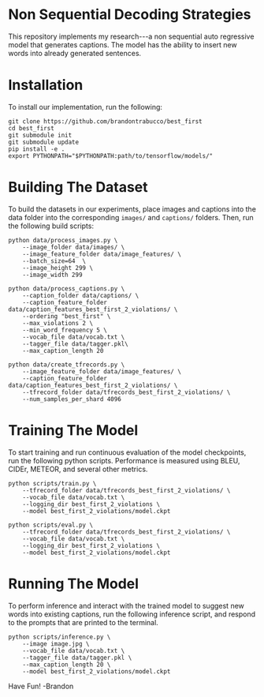 # Non Sequential Decoding Strategies

This repository implements my research---a non sequential auto regressive model that generates captions. The model has the ability to insert new words into already generated sentences.

# Installation

To install our implementation, run the following:

```
git clone https://github.com/brandontrabucco/best_first
cd best_first
git submodule init
git submodule update
pip install -e .
export PYTHONPATH="$PYTHONPATH:path/to/tensorflow/models/"
```

# Building The Dataset


To build the datasets in our experiments, place images and captions into the data folder into the corresponding `images/` and `captions/` folders. Then, run the following build scripts:

```
python data/process_images.py \
    --image_folder data/images/ \
    --image_feature_folder data/image_features/ \
    --batch_size=64  \
    --image_height 299 \
    --image_width 299

python data/process_captions.py \
    --caption_folder data/captions/ \
    --caption_feature_folder data/caption_features_best_first_2_violations/ \
    --ordering "best_first" \
    --max_violations 2 \
    --min_word_frequency 5 \
    --vocab_file data/vocab.txt \
    --tagger_file data/tagger.pkl\
    --max_caption_length 20

python data/create_tfrecords.py \
    --image_feature_folder data/image_features/ \
    --caption_feature_folder data/caption_features_best_first_2_violations/ \
    --tfrecord_folder data/tfrecords_best_first_2_violations/ \
    --num_samples_per_shard 4096
```

# Training The Model

To start training and run continuous evaluation of the model checkpoints, run the following python scripts. Performance is measured using BLEU, CIDEr, METEOR, and several other metrics.

```
python scripts/train.py \
    --tfrecord_folder data/tfrecords_best_first_2_violations/ \
    --vocab_file data/vocab.txt \
    --logging_dir best_first_2_violations \
    --model best_first_2_violations/model.ckpt

python scripts/eval.py \
    --tfrecord_folder data/tfrecords_best_first_2_violations/ \
    --vocab_file data/vocab.txt \
    --logging_dir best_first_2_violations \
    --model best_first_2_violations/model.ckpt
```

# Running The Model

To perform inference and interact with the trained model to suggest new words into existing captions, run the following inference script, and respond to the prompts that are printed to the terminal.

```
python scripts/inference.py \
    --image image.jpg \
    --vocab_file data/vocab.txt \
    --tagger_file data/tagger.pkl \
    --max_caption_length 20 \
    --model best_first_2_violations/model.ckpt
```

Have Fun! -Brandon
